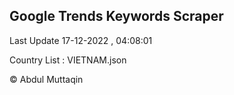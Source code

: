 

## Google Trends Keywords Scraper 
 
Last Update 17-12-2022 , 04:08:01

Country List :
VIETNAM.json



© Abdul Muttaqin 
